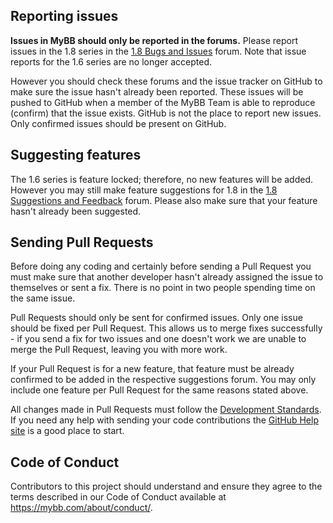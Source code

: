 ## Reporting issues

**Issues in MyBB should only be reported in the forums.** Please report issues in the 1.8 series in the [1.8 Bugs and Issues](https://community.mybb.com/forum-157.html) forum. Note that issue reports for the 1.6 series are no longer accepted.

However you should check these forums and the issue tracker on GitHub to make sure the issue hasn't already been reported. These issues will be pushed to GitHub when a member of the MyBB Team is able to reproduce (confirm) that the issue exists. GitHub is not the place to report new issues. Only confirmed issues should be present on GitHub.

## Suggesting features

The 1.6 series is feature locked; therefore, no new features will be added. However you may still make feature suggestions for 1.8 in the [1.8 Suggestions and Feedback](https://community.mybb.com/forum-158.html) forum. Please also make sure that your feature hasn't already been suggested.

## Sending Pull Requests

Before doing any coding and certainly before sending a Pull Request you must make sure that another developer hasn't already assigned the issue to themselves or sent a fix. There is no point in two people spending time on the same issue.

Pull Requests should only be sent for confirmed issues. Only one issue should be fixed per Pull Request. This allows us to merge fixes successfully - if you send a fix for two issues and one doesn't work we are unable to merge the Pull Request, leaving you with more work.

If your Pull Request is for a new feature, that feature must be already confirmed to be added in the respective suggestions forum. You may only include one feature per Pull Request for the same reasons stated above.

All changes made in Pull Requests must follow the [Development Standards](https://docs.mybb.com/1.8/development/standards/).
If you need any help with sending your code contributions the [GitHub Help site](https://help.github.com) is a good place to start.

## Code of Conduct
Contributors to this project should understand and ensure they agree to the terms described in our Code of Conduct available at https://mybb.com/about/conduct/.
